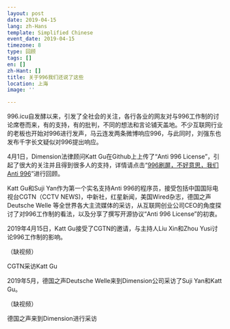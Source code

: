 ```yaml
---
layout: post
date: 2019-04-15
lang: zh-Hans
template: Simplified Chinese
event_date: 2019-04-15
timezone: 8
type: 回顾
tags: []
en: []
zh-Hant: []
title: 关于996我们还说了这些
location: 上海
image: ''

---
```

996\.icu自发酵以来，引发了全社会的关注，各行各业的网友对与996工作制的讨论席卷而来，有的支持，有的批判，不同的想法和言论铺天盖地。不少互联网行业的老板也开始对996进行发声，马云连发两条微博响应996，与此同时，刘强东也发布千字长文疑似对996提出响应。

4月1日，Dimension法律顾问Katt Gu在Github上上传了“Anti 996 License”，引起了很大的关注并且得到很多人的支持，详情请点击“[996刷屏，不好意思，我们Anti 996](http://mp.weixin.qq.com/s?__biz=MzUxMTg0NzY0Mg==&mid=2247483865&idx=1&sn=98a9a1b85cf54c09c33577d7be89fa19&chksm=f96c3c6cce1bb57a0fcc7e1db59a0adfe9138c83f8a80627b76f24ea1f205ba2f9a1dbd2be32&scene=21#wechat_redirect)”进行回顾。

Katt Gu和Suji Yan作为第一个实名支持Anti 996的程序员，接受包括中国国际电视台CGTN（CCTV NEWS)，中新社，红星新闻，美国Wired杂志，德国之声Deutsche Welle 等全世界各大主流媒体的采访，从互联网创业公司CEO的角度探讨了对996工作制的看法，以及分享了撰写开源协议“Anti 996 License”的初衷。

2019年4月15日，Katt Gu接受了CGTN的邀请，与主持人Liu Xin和Zhou Yusi讨论996工作制的影响。

（缺视频）

CGTN采访Katt Gu

2019年5月，德国之声Deutsche Welle来到Dimension公司采访了Suji Yan和Katt Gu。

（缺视频）

德国之声来到Dimension进行采访
